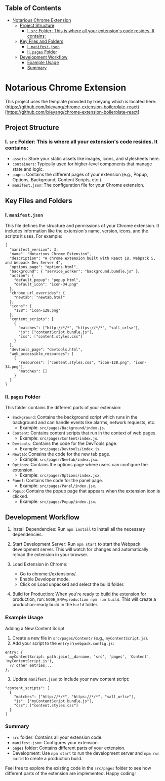 

## Table of Contents

- [Notarious Chrome Extension](#notarious-chrome-extension)
  - [Project Structure](#project-structure)
    - [I. `src` Folder: This is where all your extension's code resides. It contains:](#i-src-folder-this-is-where-all-your-extensions-code-resides-it-contains)
  - [Key Files and Folders](#key-files-and-folders)
    - [I. `manifest.json`](#i-manifestjson)
    - [II. `pages` Folder](#ii-pages-folder)
  - [Development Workflow](#development-workflow)
    - [Example Usage](#example-usage)
    - [Summary](#summary)



# Notarious Chrome Extension

This project uses the template provided by lxieyang which is located here: (https://github.com/lxieyang/chrome-extension-boilerplate-react)[https://github.com/lxieyang/chrome-extension-boilerplate-react]

## Project Structure

### I. `src` Folder: This is where all your extension's code resides. It contains:

- `assets`: Store your static assets like images, icons, and stylesheets here.
- `containers`: Typically used for higher-level components that manage state and logic.
- `pages`: Contains the different pages of your extension (e.g., Popup, Options, Background, Content Scripts, etc.).
- `manifest.json`: The configuration file for your Chrome extension.

## Key Files and Folders

### I. `manifest.json`

This file defines the structure and permissions of your Chrome extension. It includes information like the extension's name, version, icons, and the scripts it uses. For example:

```
{
  "manifest_version": 3,
  "name": "Notarious Chrome Extension",
  "description": "A chrome extension built with React 18, Webpack 5, and Webpack Dev Server 4",
  "options_page": "options.html",
  "background": { "service_worker": "background.bundle.js" },
  "action": {
    "default_popup": "popup.html",
    "default_icon": "icon-34.png"
  },
  "chrome_url_overrides": {
    "newtab": "newtab.html"
  },
  "icons": {
    "128": "icon-128.png"
  },
  "content_scripts": [
    {
      "matches": ["http://*/*", "https://*/*", "<all_urls>"],
      "js": ["contentScript.bundle.js"],
      "css": ["content.styles.css"]
    }
  ],
  "devtools_page": "devtools.html",
  "web_accessible_resources": [
    {
      "resources": ["content.styles.css", "icon-128.png", "icon-34.png"],
      "matches": []
    }
  ]
}
```

### II. `pages` Folder

This folder contains the different parts of your extension:

- `Background`: Contains the background script which runs in the background and can handle events like alarms, network requests, etc. 
  - Example: `src/pages/Background/index.js`.
- `Content`: Contains content scripts that run in the context of web pages. 
  - Example: `src/pages/Content/index.js`.
- `Devtools`: Contains the code for the DevTools page. 
  - Example: `src/pages/Devtools/index.js`.
- `Newtab`: Contains the code for the new tab page. 
  - Example: `src/pages/Newtab/index.jsx`.
- `Options`: Contains the options page where users can configure the extension. 
  - Example: `src/pages/Options/index.jsx`.
- `Panel`: Contains the code for the panel page. 
  - Example: `src/pages/Panel/index.jsx`.
- `Popup`: Contains the popup page that appears when the extension icon is clicked. 
  - Example: `src/pages/Popup/index.jsx`.

## Development Workflow

1. Install Dependencies: Run `npm install` to install all the necessary dependencies.

2. Start Development Server: Run `npm start` to start the Webpack development server. This will watch for changes and automatically reload the extension in your browser.

3. Load Extension in Chrome:
   - Go to chrome://extensions/.
   - Enable Developer mode.
   - Click on Load unpacked and select the build folder.

4. Build for Production: When you're ready to build the extension for production, run: `NODE_ENV=production npm run build`.  This will create a production-ready build in the `build` folder.

### Example Usage

Adding a New Content Script
1. Create a new file in `src/pages/Content/` (e.g., `myContentScript.js`).
2. Add your script to the `entry` in `webpack.config.js`: 
```
entry: {
  myContentScript: path.join(__dirname, 'src', 'pages', 'Content', 'myContentScript.js'),
  // other entries...
},
```
3. Update `manifest.json` to include your new content script:
```
"content_scripts": [
  {
    "matches": ["http://*/*", "https://*/*", "<all_urls>"],
    "js": ["myContentScript.bundle.js"],
    "css": ["content.styles.css"]
  }
]
```

### Summary

- `src` folder: Contains all your extension code.
- `manifest.json`: Configures your extension.
- `pages` folder: Contains different parts of your extension.
- Development: Use `npm start` to run the development server and `npm run build` to create a production build.

Feel free to explore the existing code in the `src/pages` folder to see how different parts of the extension are implemented. Happy coding!